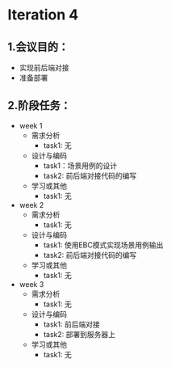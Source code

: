 # Iteration 4
## 1.会议目的：
- 实现前后端对接
- 准备部署
## 2.阶段任务：
- week 1
    - 需求分析
       - task1: 无
    - 设计与编码
       - task1：场景用例的设计
       - task2: 前后端对接代码的编写
    - 学习或其他
       - task1: 无
- week 2
    - 需求分析
       - task1: 无
    - 设计与编码
       - task1: 使用EBC模式实现场景用例输出
       - task2: 前后端对接代码的编写
    - 学习或其他
       - task1: 无
- week 3
    - 需求分析
       - task1: 无
    - 设计与编码
       - task1: 前后端对接
       - task2: 部署到服务器上
    - 学习或其他
       - task1: 无
           




